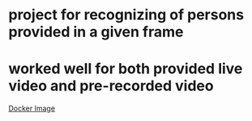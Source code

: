 # project for recognizing of persons provided in a given frame
# worked well for both provided live video and pre-recorded video
<a href="https://hub.docker.com/r/tanuj069/face-recognition" target="_blank">Docker Image</a>
